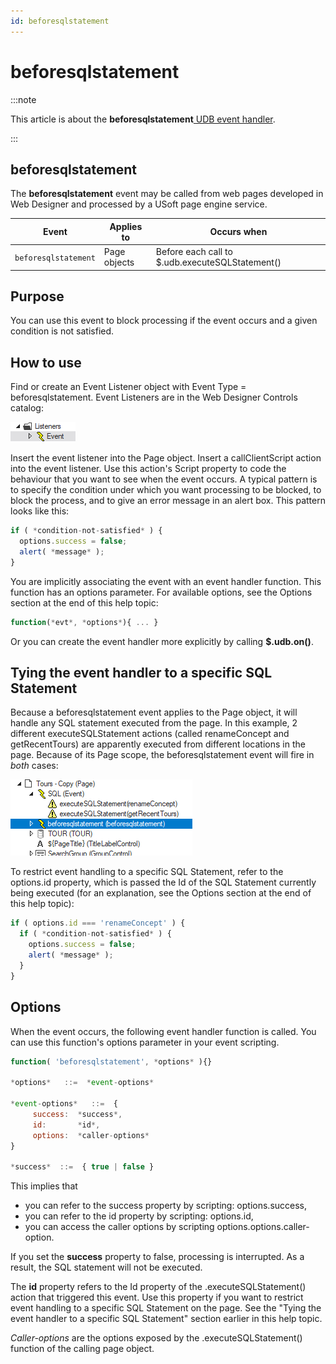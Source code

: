 ```yaml
---
id: beforesqlstatement
---
```


# beforesqlstatement




:::note

This article is about the **beforesqlstatement**[ UDB event handler](/Web_and_app_UIs/UDB_Events).

:::

## **beforesqlstatement**

The **beforesqlstatement** event may be called from web pages developed in Web Designer and processed by a USoft page engine service.

|**Event**|**Applies to**|**Occurs when**|
|--------|--------|--------|
|`beforesqlstatement`|Page objects|Before each call to $.udb.executeSQLStatement()|



## Purpose

You can use this event to block processing if the event occurs and a given condition is not satisfied.

## How to use

Find or create an Event Listener object with Event Type = beforesqlstatement. Event Listeners are in the Web Designer Controls catalog:

![](./assets/ff8672be-ff07-426e-ba7e-0ecf37444b63.png)

Insert the event listener into the Page object. Insert a callClientScript action into the event listener. Use this action's Script property to code the behaviour that you want to see when the event occurs. A typical pattern is to specify the condition under which you want processing to be blocked, to block the process, and to give an error message in an alert box. This pattern looks like this:

```js
if ( *condition-not-satisfied* ) {
  options.success = false;
  alert( *message* );
}
```

You are implicitly associating the event with an event handler function. This function has an options parameter. For available options, see the Options section at the end of this help topic:

```js
function(*evt*, *options*){ ... }
```

Or you can create the event handler more explicitly by calling **$.udb.on()**.

## Tying the event handler to a specific SQL Statement

Because a beforesqlstatement event applies to the Page object, it will handle any SQL statement executed from the page. In this example, 2 different executeSQLStatement actions (called renameConcept and getRecentTours) are apparently executed from different locations in the page. Because of its Page scope, the beforesqlstatement event will fire in *both* cases:

![](./assets/61520aaf-40e2-4efc-b77c-1a85d585606a.png)

To restrict event handling to a specific SQL Statement, refer to the options.id property, which is passed the Id of the SQL Statement currently being executed (for an explanation, see the Options section at the end of this help topic):

```js
if ( options.id === 'renameConcept' ) {
  if ( *condition-not-satisfied* ) {
    options.success = false;
    alert( *message* );
  }
}
```

## Options

When the event occurs, the following event handler function is called. You can use this function's options parameter in your event scripting.
 

```js
function( 'beforesqlstatement', *options* ){}

*options*   ::=  *event-options*

*event-options*   ::=  {
     success:  *success*,
     id:       *id*,
     options:  *caller-options*
}

*success*  ::=  { true | false }
```

This implies that

- you can refer to the success property by scripting: options.success,
- you can refer to the id property by scripting: options.id,
- you can access the caller options by scripting options.options.caller-option.

If you set the **success** property to false, processing is interrupted. As a result, the SQL statement will not be executed.

The **id** property refers to the Id property of the .executeSQLStatement() action that triggered this event. Use this property if you want to restrict event handling to a specific SQL Statement on the page. See the "Tying the event handler to a specific SQL Statement" section earlier in this help topic.

*Caller-options* are the options exposed by the .executeSQLStatement() function of the calling page object.